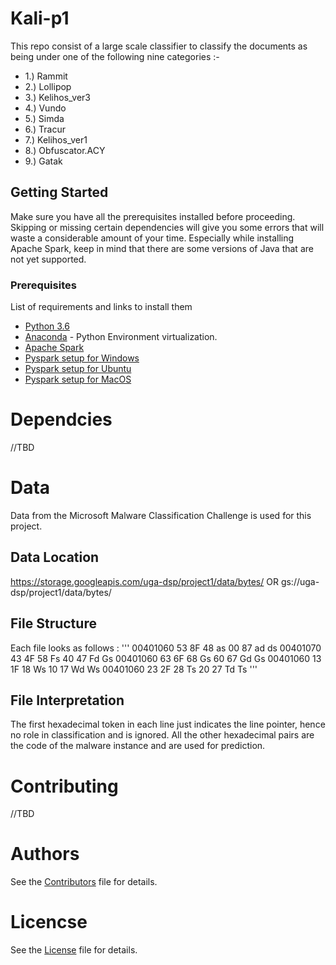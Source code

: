 # Kali-p1

This repo consist of a large scale classifier to classify the documents as being under one of the following nine categories :-
* 1.) Rammit
* 2.) Lollipop
* 3.) Kelihos_ver3
* 4.) Vundo
* 5.) Simda
* 6.) Tracur
* 7.) Kelihos_ver1
* 8.) Obfuscator.ACY
* 9.) Gatak


## Getting Started

Make sure you have all the prerequisites installed before proceeding. Skipping or missing certain dependencies will give you some errors that will waste a considerable amount of your time. Especially while installing Apache Spark, keep in mind that there are some versions of Java that are not yet supported.

### Prerequisites

List of requirements and links to install them

- [Python 3.6](https://www.python.org/downloads/release/python-360/)
- [Anaconda](https://www.anaconda.com/) - Python Environment virtualization.
- [Apache Spark](https://spark.apache.org/downloads.html)
- [Pyspark setup for Windows](https://medium.com/@GalarnykMichael/install-spark-on-windows-pyspark-4498a5d8d66c) 
- [Pyspark setup for Ubuntu](https://medium.com/@GalarnykMichael/install-spark-on-ubuntu-pyspark-231c45677de0)
- [Pyspark setup for MacOS](https://medium.com/@GalarnykMichael/install-spark-on-mac-pyspark-453f395f240b)

# Dependcies
//TBD


# Data
Data from the Microsoft Malware Classification Challenge is used for this project.
  ## Data Location
  https://storage.googleapis.com/uga-dsp/project1/data/bytes/<file>
  OR
  gs://uga-dsp/project1/data/bytes/<file>
  
  ## File Structure
  Each file looks as follows :
  '''
  00401060 53 8F 48 as 00 87 ad ds
  00401070 43 4F 58 Fs 40 47 Fd Gs
  00401060 63 6F 68 Gs 60 67 Gd Gs
  00401060 13 1F 18 Ws 10 17 Wd Ws
  00401060 23 2F 28 Ts 20 27 Td Ts
  '''
  ## File Interpretation
  The first hexadecimal token in each line just indicates the line pointer, hence no role in classification and is ignored.
  All the other hexadecimal pairs are the code of the malware instance and are used for prediction. 

# Contributing
//TBD

# Authors
See the [Contributors](https://github.com/dsp-uga/Kali-p1/blob/master/CONTRIBUTORS.md) file for details.

# Licencse
See the [License](https://github.com/dsp-uga/Kali-p1/blob/master/LICENSE) file for details.


